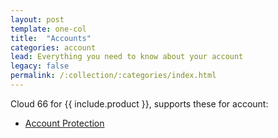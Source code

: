 ```yaml
---
layout: post
template: one-col
title:  "Accounts"
categories: account
lead: Everything you need to know about your account
legacy: false
permalink: /:collection/:categories/index.html
---
```


Cloud 66 for {{ include.product }}, supports these for account:

- [Account Protection](cloud66-account-protection)
